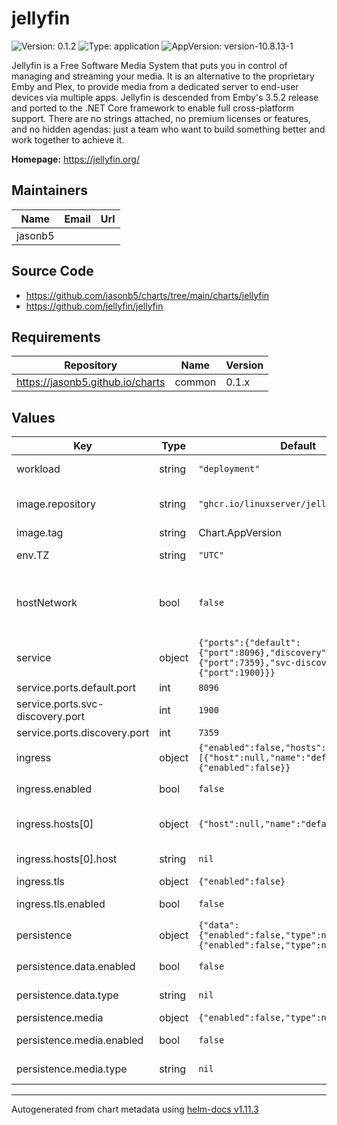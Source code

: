 # jellyfin

![Version: 0.1.2](https://img.shields.io/badge/Version-0.1.2-informational?style=flat-square) ![Type: application](https://img.shields.io/badge/Type-application-informational?style=flat-square) ![AppVersion: version-10.8.13-1](https://img.shields.io/badge/AppVersion-version--10.8.13--1-informational?style=flat-square)

Jellyfin is a Free Software Media System that puts you in control of managing and streaming your media. It is an alternative to the proprietary Emby and Plex, to provide media from a dedicated server to end-user devices via multiple apps. Jellyfin is descended from Emby's 3.5.2 release and ported to the .NET Core framework to enable full cross-platform support. There are no strings attached, no premium licenses or features, and no hidden agendas: just a team who want to build something better and work together to achieve it.

**Homepage:** <https://jellyfin.org/>

## Maintainers

| Name | Email | Url |
| ---- | ------ | --- |
| jasonb5 |  |  |

## Source Code

* <https://github.com/jasonb5/charts/tree/main/charts/jellyfin>
* <https://github.com/jellyfin/jellyfin>

## Requirements

| Repository | Name | Version |
|------------|------|---------|
| https://jasonb5.github.io/charts | common | 0.1.x |

## Values

| Key | Type | Default | Description |
|-----|------|---------|-------------|
| workload | string | `"deployment"` | The default [workload](https://jasonb5.github.io/charts/site/guide/common-library/#workload) type |
| image.repository | string | `"ghcr.io/linuxserver/jellyfin"` | Container image repository |
| image.tag | string | Chart.AppVersion | Image tag |
| env.TZ | string | `"UTC"` | Set the timezone |
| hostNetwork | bool | `false` | Enable host network to expose discovery ports |
| service | object | `{"ports":{"default":{"port":8096},"discovery":{"port":7359},"svc-discovery":{"port":1900}}}` | [Service](https://jasonb5.github.io/charts/site/guide/common-library/#service) |
| service.ports.default.port | int | `8096` | HTTP port |
| service.ports.svc-discovery.port | int | `1900` | Service discovery port |
| service.ports.discovery.port | int | `7359` | Discovery port |
| ingress | object | `{"enabled":false,"hosts":[{"host":null,"name":"default"}],"tls":{"enabled":false}}` | [Ingress](https://jasonb5.github.io/charts/site/guide/common-library/#ingress) |
| ingress.enabled | bool | `false` | Enable/disable ingress |
| ingress.hosts[0] | object | `{"host":null,"name":"default"}` | Reference default service |
| ingress.hosts[0].host | string | `nil` | Ingress hostname |
| ingress.tls | object | `{"enabled":false}` | [TLS](https://jasonb5.github.io/charts/site/guide/common-library/#tls) |
| ingress.tls.enabled | bool | `false` | Enable/disable tls |
| persistence | object | `{"data":{"enabled":false,"type":null},"media":{"enabled":false,"type":null}}` | [Persistence](https://jasonb5.github.io/charts/site/guide/common-library/#persistence) |
| persistence.data.enabled | bool | `false` | Enable/disable data mount |
| persistence.data.type | string | `nil` | Type of volume mount |
| persistence.media | object | `{"enabled":false,"type":null}` | Media mount |
| persistence.media.enabled | bool | `false` | Enable/disable media mount |
| persistence.media.type | string | `nil` | Type of volume mount |

----------------------------------------------
Autogenerated from chart metadata using [helm-docs v1.11.3](https://github.com/norwoodj/helm-docs/releases/v1.11.3)
